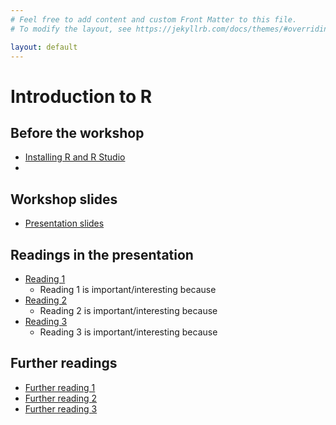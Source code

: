```yaml
---
# Feel free to add content and custom Front Matter to this file.
# To modify the layout, see https://jekyllrb.com/docs/themes/#overriding-theme-defaults

layout: default
---
```


# Introduction to R

## Before the workshop

*   [Installing R and R Studio](https://tim9800.github.io/r_workshop_2024/installation.html)
*   

## Workshop slides

*   [Presentation slides]()

## Readings in the presentation

*   [Reading 1]()
    * Reading 1 is important/interesting because
*   [Reading 2]()
    * Reading 2 is important/interesting because
*   [Reading 3]()
    * Reading 3 is important/interesting because

##  Further readings

*   [Further reading 1]()
*   [Further reading 2]()
*   [Further reading 3]()
